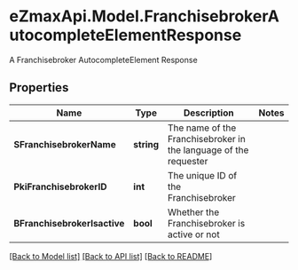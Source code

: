 # eZmaxApi.Model.FranchisebrokerAutocompleteElementResponse
A Franchisebroker AutocompleteElement Response

## Properties

Name | Type | Description | Notes
------------ | ------------- | ------------- | -------------
**SFranchisebrokerName** | **string** | The name of the Franchisebroker in the language of the requester | 
**PkiFranchisebrokerID** | **int** | The unique ID of the Franchisebroker | 
**BFranchisebrokerIsactive** | **bool** | Whether the Franchisebroker is active or not | 

[[Back to Model list]](../README.md#documentation-for-models) [[Back to API list]](../README.md#documentation-for-api-endpoints) [[Back to README]](../README.md)

